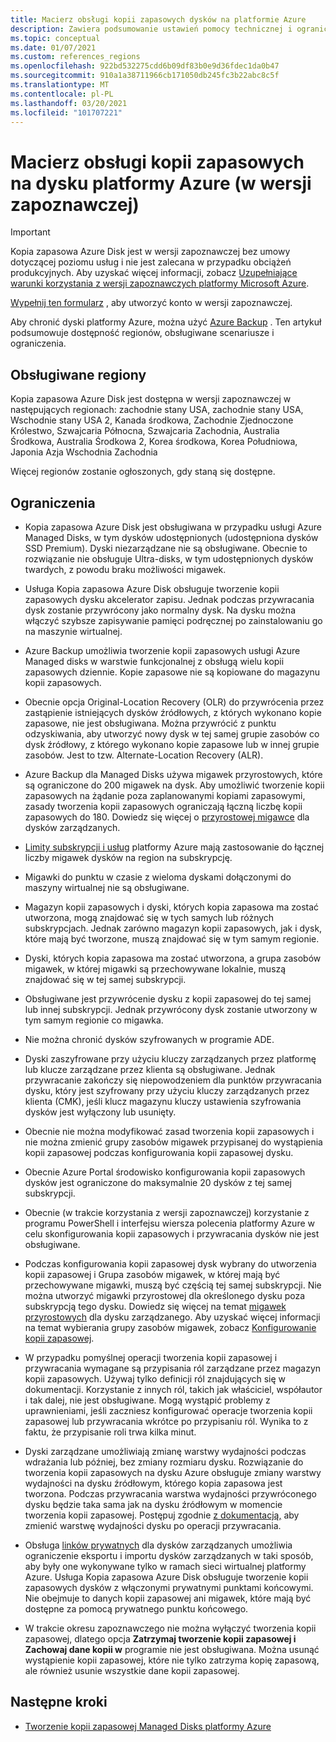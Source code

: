 ```yaml
---
title: Macierz obsługi kopii zapasowych dysków na platformie Azure
description: Zawiera podsumowanie ustawień pomocy technicznej i ograniczenia kopii zapasowej na dysku platformy Azure.
ms.topic: conceptual
ms.date: 01/07/2021
ms.custom: references_regions
ms.openlocfilehash: 922bd532275cdd6b09df83b0e9d36fdec1da0b47
ms.sourcegitcommit: 910a1a38711966cb171050db245fc3b22abc8c5f
ms.translationtype: MT
ms.contentlocale: pl-PL
ms.lasthandoff: 03/20/2021
ms.locfileid: "101707221"
---
```

# <a name="azure-disk-backup-support-matrix-in-preview"></a>Macierz obsługi kopii zapasowych na dysku platformy Azure (w wersji zapoznawczej)

>[!IMPORTANT]
>Kopia zapasowa Azure Disk jest w wersji zapoznawczej bez umowy dotyczącej poziomu usług i nie jest zalecana w przypadku obciążeń produkcyjnych. Aby uzyskać więcej informacji, zobacz [Uzupełniające warunki korzystania z wersji zapoznawczych platformy Microsoft Azure](https://azure.microsoft.com/support/legal/preview-supplemental-terms/).
>
>[Wypełnij ten formularz](https://forms.office.com/Pages/ResponsePage.aspx?id=v4j5cvGGr0GRqy180BHbR1vE8L51DIpDmziRt_893LVUNFlEWFJBN09PTDhEMjVHS05UWFkxUlUzUS4u) , aby utworzyć konto w wersji zapoznawczej.

Aby chronić dyski platformy Azure, można użyć [Azure Backup](./backup-overview.md) . Ten artykuł podsumowuje dostępność regionów, obsługiwane scenariusze i ograniczenia.

## <a name="supported-regions"></a>Obsługiwane regiony

Kopia zapasowa Azure Disk jest dostępna w wersji zapoznawczej w następujących regionach: zachodnie stany USA, zachodnie stany USA, Wschodnie stany USA 2, Kanada środkowa, Zachodnie Zjednoczone Królestwo, Szwajcaria Północna, Szwajcaria Zachodnia, Australia Środkowa, Australia Środkowa 2, Korea środkowa, Korea Południowa, Japonia Azja Wschodnia Zachodnia 

Więcej regionów zostanie ogłoszonych, gdy staną się dostępne.

## <a name="limitations"></a>Ograniczenia

- Kopia zapasowa Azure Disk jest obsługiwana w przypadku usługi Azure Managed Disks, w tym dysków udostępnionych (udostępniona dysków SSD Premium). Dyski niezarządzane nie są obsługiwane. Obecnie to rozwiązanie nie obsługuje Ultra-disks, w tym udostępnionych dysków twardych, z powodu braku możliwości migawek.

- Usługa Kopia zapasowa Azure Disk obsługuje tworzenie kopii zapasowych dysku akcelerator zapisu. Jednak podczas przywracania dysk zostanie przywrócony jako normalny dysk. Na dysku można włączyć szybsze zapisywanie pamięci podręcznej po zainstalowaniu go na maszynie wirtualnej.

- Azure Backup umożliwia tworzenie kopii zapasowych usługi Azure Managed disks w warstwie funkcjonalnej z obsługą wielu kopii zapasowych dziennie. Kopie zapasowe nie są kopiowane do magazynu kopii zapasowych.

- Obecnie opcja Original-Location Recovery (OLR) do przywrócenia przez zastąpienie istniejących dysków źródłowych, z których wykonano kopie zapasowe, nie jest obsługiwana. Można przywrócić z punktu odzyskiwania, aby utworzyć nowy dysk w tej samej grupie zasobów co dysk źródłowy, z którego wykonano kopie zapasowe lub w innej grupie zasobów. Jest to tzw. Alternate-Location Recovery (ALR).

- Azure Backup dla Managed Disks używa migawek przyrostowych, które są ograniczone do 200 migawek na dysk. Aby umożliwić tworzenie kopii zapasowych na żądanie poza zaplanowanymi kopiami zapasowymi, zasady tworzenia kopii zapasowych ograniczają łączną liczbę kopii zapasowych do 180. Dowiedz się więcej o [przyrostowej migawce](../virtual-machines/disks-incremental-snapshots.md#restrictions) dla dysków zarządzanych.

- [Limity subskrypcji i usług](../azure-resource-manager/management/azure-subscription-service-limits.md#virtual-machine-disk-limits) platformy Azure mają zastosowanie do łącznej liczby migawek dysków na region na subskrypcję.

- Migawki do punktu w czasie z wieloma dyskami dołączonymi do maszyny wirtualnej nie są obsługiwane.

- Magazyn kopii zapasowych i dyski, których kopia zapasowa ma zostać utworzona, mogą znajdować się w tych samych lub różnych subskrypcjach. Jednak zarówno magazyn kopii zapasowych, jak i dysk, które mają być tworzone, muszą znajdować się w tym samym regionie.

- Dyski, których kopia zapasowa ma zostać utworzona, a grupa zasobów migawek, w której migawki są przechowywane lokalnie, muszą znajdować się w tej samej subskrypcji.

- Obsługiwane jest przywrócenie dysku z kopii zapasowej do tej samej lub innej subskrypcji. Jednak przywrócony dysk zostanie utworzony w tym samym regionie co migawka.

- Nie można chronić dysków szyfrowanych w programie ADE.

- Dyski zaszyfrowane przy użyciu kluczy zarządzanych przez platformę lub klucze zarządzane przez klienta są obsługiwane. Jednak przywracanie zakończy się niepowodzeniem dla punktów przywracania dysku, który jest szyfrowany przy użyciu kluczy zarządzanych przez klienta (CMK), jeśli klucz magazynu kluczy ustawienia szyfrowania dysków jest wyłączony lub usunięty.

- Obecnie nie można modyfikować zasad tworzenia kopii zapasowych i nie można zmienić grupy zasobów migawek przypisanej do wystąpienia kopii zapasowej podczas konfigurowania kopii zapasowej dysku.

- Obecnie Azure Portal środowisko konfigurowania kopii zapasowych dysków jest ograniczone do maksymalnie 20 dysków z tej samej subskrypcji.

- Obecnie (w trakcie korzystania z wersji zapoznawczej) korzystanie z programu PowerShell i interfejsu wiersza polecenia platformy Azure w celu skonfigurowania kopii zapasowych i przywracania dysków nie jest obsługiwane.

- Podczas konfigurowania kopii zapasowej dysk wybrany do utworzenia kopii zapasowej i Grupa zasobów migawek, w której mają być przechowywane migawki, muszą być częścią tej samej subskrypcji. Nie można utworzyć migawki przyrostowej dla określonego dysku poza subskrypcją tego dysku. Dowiedz się więcej na temat [migawek przyrostowych](../virtual-machines/disks-incremental-snapshots.md#restrictions) dla dysku zarządzanego. Aby uzyskać więcej informacji na temat wybierania grupy zasobów migawek, zobacz  [Konfigurowanie kopii zapasowej](backup-managed-disks.md#configure-backup).

- W przypadku pomyślnej operacji tworzenia kopii zapasowej i przywracania wymagane są przypisania ról zarządzane przez magazyn kopii zapasowych. Używaj tylko definicji ról znajdujących się w dokumentacji. Korzystanie z innych ról, takich jak właściciel, współautor i tak dalej, nie jest obsługiwane. Mogą wystąpić problemy z uprawnieniami, jeśli zaczniesz konfigurować operacje tworzenia kopii zapasowej lub przywracania wkrótce po przypisaniu ról. Wynika to z faktu, że przypisanie roli trwa kilka minut.

- Dyski zarządzane umożliwiają zmianę warstwy wydajności podczas wdrażania lub później, bez zmiany rozmiaru dysku. Rozwiązanie do tworzenia kopii zapasowych na dysku Azure obsługuje zmiany warstwy wydajności na dysku źródłowym, którego kopia zapasowa jest tworzona. Podczas przywracania warstwa wydajności przywróconego dysku będzie taka sama jak na dysku źródłowym w momencie tworzenia kopii zapasowej. Postępuj zgodnie [z dokumentacją,](../virtual-machines/disks-performance-tiers-portal.md) aby zmienić warstwę wydajności dysku po operacji przywracania.

- Obsługa [linków prywatnych](../virtual-machines/disks-enable-private-links-for-import-export-portal.md) dla dysków zarządzanych umożliwia ograniczenie eksportu i importu dysków zarządzanych w taki sposób, aby były one wykonywane tylko w ramach sieci wirtualnej platformy Azure. Usługa Kopia zapasowa Azure Disk obsługuje tworzenie kopii zapasowych dysków z włączonymi prywatnymi punktami końcowymi. Nie obejmuje to danych kopii zapasowej ani migawek, które mają być dostępne za pomocą prywatnego punktu końcowego.

- W trakcie okresu zapoznawczego nie można wyłączyć tworzenia kopii zapasowej, dlatego opcja **Zatrzymaj tworzenie kopii zapasowej i Zachowaj dane kopii w** programie nie jest obsługiwana. Można usunąć wystąpienie kopii zapasowej, które nie tylko zatrzyma kopię zapasową, ale również usunie wszystkie dane kopii zapasowej.

## <a name="next-steps"></a>Następne kroki

- [Tworzenie kopii zapasowej Managed Disks platformy Azure](backup-managed-disks.md)